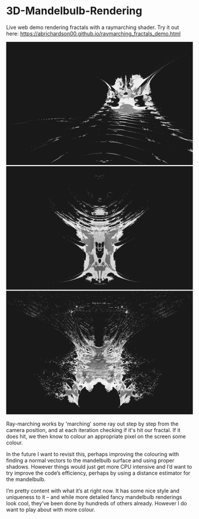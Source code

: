 # 3D-Mandelbulb-Rendering
Live web demo rendering fractals with a raymarching shader. Try it out here: https://abrichardson00.github.io/raymarching_fractals_demo.html

![mandelbulb2](mandelbulb2.png?raw=true "mandelbulb2")
![mandelbulb3](mandelbulb3.png?raw=true "mandelbulb3")
![mandelbulb4](mandelbulb4.png?raw=true "mandelbulb4")

Ray-marching works by 'marching' some ray out step by step from the camera position, and at each iteration checking if it's hit our fractal. If it does hit, we then know to colour an appropriate pixel on the screen some colour.

In the future I want to revisit this, perhaps improving the colouring with finding a normal vectors to the mandelbulb surface and using proper shadows. However things would just get more CPU intensive and I’d want to try improve the code’s efficiency, perhaps by using a distance estimator for the mandelbulb.

I’m pretty content with what it’s at right now. It has some nice style and uniqueness to it – and while more detailed fancy mandelbulb renderings look cool, they’ve been done by hundreds of others already. However I do want to play about with more colour.
